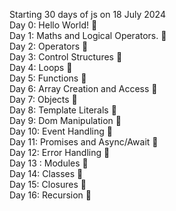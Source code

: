 Starting 30 days of js on 18 July 2024   
Day 0: Hello World! 🎯  
Day 1: Maths and Logical Operators. 🎯   
Day 2: Operators 🎯   
Day 3: Control Structures 🎯   
Day 4: Loops 🎯     
Day 5: Functions 🎯   
Day 6: Array Creation and Access 🎯    
Day 7: Objects 🎯   
Day 8: Template Literals 🎯     
Day 9: Dom Manipulation 🎯       
Day 10: Event Handling 🎯     
Day 11: Promises and Async/Await 🎯  
Day 12: Error Handling 🎯   
Day 13 : Modules 🎯     
Day 14: Classes 🎯     
Day 15: Closures 🎯       
Day 16: Recursion 🎯  